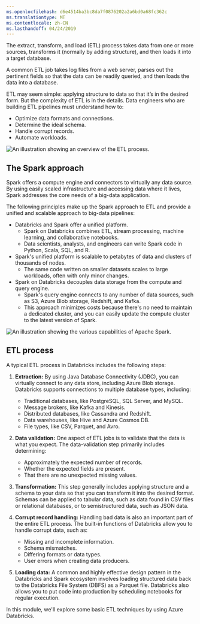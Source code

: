 ```yaml
---
ms.openlocfilehash: d6e4514ba3bc8da7f0876202a2a6bd0a68fc362c
ms.translationtype: MT
ms.contentlocale: zh-CN
ms.lasthandoff: 04/24/2019
---
```

The extract, transform, and load (ETL) process takes data from one or more sources, transforms it (normally by adding structure), and then loads it into a target database.

A common ETL job takes log files from a web server, parses out the pertinent fields so that the data can be readily queried, and then loads the data into a database.

ETL may seem simple: applying structure to data so that it’s in the desired form. But the complexity of ETL is in the details. Data engineers who are building ETL pipelines must understand how to:

- Optimize data formats and connections.
- Determine the ideal schema.
- Handle corrupt records.
- Automate workloads.

![An illustration showing an overview of the ETL process.](../media/ETL-overview.png)

## <a name="the-spark-approach"></a>The Spark approach

Spark offers a compute engine and connectors to virtually any data source. By using easily scaled infrastructure and accessing data where it lives, Spark addresses the core needs of a big-data application.

The following principles make up the Spark approach to ETL and provide a unified and scalable approach to big-data pipelines:

- Databricks and Spark offer a unified platform.
  - Spark on Databricks combines ETL, stream processing, machine learning, and collaborative notebooks.
  - Data scientists, analysts, and engineers can write Spark code in Python, Scala, SQL, and R.
- Spark's unified platform is scalable to petabytes of data and clusters of thousands of nodes.
  - The same code written on smaller datasets scales to large workloads, often with only minor changes.
- Spark on Databricks decouples data storage from the compute and query engine.
  - Spark's query engine connects to any number of data sources, such as S3, Azure Blob storage, Redshift, and Kafka.
  - This approach minimizes costs because there's no need to maintain a dedicated cluster, and you can easily update the compute cluster to the latest version of Spark.

![An illustration showing the various capabilities of Apache Spark.](../media/Spark-approach.png)

## <a name="etl-process"></a>ETL process

A typical ETL process in Databricks includes the following steps:

1. **Extraction:** By using Java Database Connectivity (JDBC), you can virtually connect to any data store, including Azure Blob storage. Databricks supports connections to multiple database types, including:

   - Traditional databases, like PostgreSQL, SQL Server, and MySQL.
   - Message brokers, like Kafka and Kinesis.
   - Distributed databases, like Cassandra and Redshift.
   - Data warehouses, like Hive and Azure Cosmos DB.
   - File types, like CSV, Parquet, and Avro.

1. **Data validation:** One aspect of ETL jobs is to validate that the data is what you expect. The data-validation step primarily includes determining:

   - Approximately the expected number of records.
   - Whether the expected fields are present.
   - That there are no unexpected missing values.

1. **Transformation:** This step generally includes applying structure and a schema to your data so that you can transform it into the desired format. Schemas can be applied to tabular data, such as data found in CSV files or relational databases, or to semistructured data, such as JSON data.

1. **Corrupt record handling:** Handling bad data is also an important part of the entire ETL process. The built-in functions of Databricks allow you to handle corrupt data, such as:

   - Missing and incomplete information.
   - Schema mismatches.
   - Differing formats or data types.
   - User errors when creating data producers.

1. **Loading data:** A common and highly effective design pattern in the Databricks and Spark ecosystem involves loading structured data back to the Databricks File System (DBFS) as a Parquet file. Databricks also allows you to put code into production by scheduling notebooks for regular execution.

In this module, we'll explore some basic ETL techniques by using Azure Databricks.
